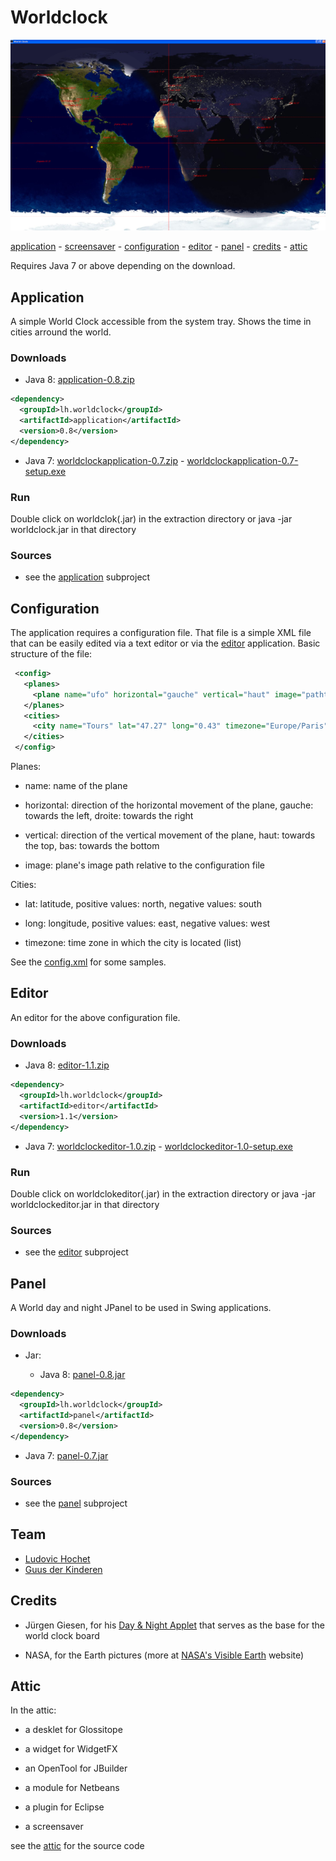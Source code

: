 # Worldclock

![worldclock](snap-app.png) 

[application](#application) -  [screensaver](#screensaver) - [configuration](#configuration) - [editor](#editor) - [panel](#panel) - [credits](#credits) - [attic](#attic)

Requires Java 7 or above depending on the download.

## Application

A simple World Clock accessible from the system tray. Shows the time in cities arround the world.

### Downloads

* Java 8: [application-0.8.zip](https://dl.bintray.com/lhochet/maven/lh/worldclock/application/0.8/:application-0.8.zip)
```xml
<dependency>
  <groupId>lh.worldclock</groupId>
  <artifactId>application</artifactId>
  <version>0.8</version>
</dependency>
```

* Java 7: [worldclockapplication-0.7.zip](https://dl.bintray.com/lhochet/Worldclock/worldclockapplication-0.7.zip) - [worldclockapplication-0.7-setup.exe](https://dl.bintray.com/lhochet/Worldclock/worldclockapplication-0.7-setup.exe)


### Run

Double click on worldclok(.jar) in the extraction directory or java -jar worldclock.jar in that directory

### Sources

*   see the [application](application) subproject


## Configuration

The application requires a configuration file.
That file is a simple XML file that can be easily edited via a text editor or via the [editor](#editor) application.
Basic structure of the file:

```xml
 <config>
   <planes>
     <plane name="ufo" horizontal="gauche" vertical="haut" image="pathto/ufo.png"/>
   </planes>
   <cities>
     <city name="Tours" lat="47.27" long="0.43" timezone="Europe/Paris"/>
   </cities>
 </config>

```

Planes:

*   name: name of the plane

*   horizontal: direction of the horizontal movement of the plane, gauche: towards the left, droite: towards the right

*   vertical: direction of the vertical movement of the plane, haut: towards the top, bas: towards the bottom

*   image: plane's image path relative to the configuration file

Cities:

*   lat: latitude, positive values: north, negative values: south

*   long: longitude, positive values: east, negative values: west

*   timezone: time zone in which the city is located (list)

See the [config.xml](config.xml) for some samples.

## Editor

An editor for the above configuration file.

### Downloads

*   Java 8: [editor-1.1.zip](https://dl.bintray.com/lhochet/maven/lh/worldclock/editor/1.1/:editor-1.1.zip)
```xml
<dependency>
  <groupId>lh.worldclock</groupId>
  <artifactId>editor</artifactId>
  <version>1.1</version>
</dependency>
```

*   Java 7: [worldclockeditor-1.0.zip](https://dl.bintray.com/lhochet/Worldclock/worldclockeditor-1.0.zip) - [worldclockeditor-1.0-setup.exe](https://dl.bintray.com/lhochet/Worldclock/worldclockeditor-1.0-setup.exe)

### Run

Double click on worldclokeditor(.jar) in the extraction directory or java -jar worldclockeditor.jar in that directory

### Sources

*   see the [editor](editor) subproject

## Panel

A World day and night JPanel to be used in Swing applications.

### Downloads

*   Jar:

    * Java 8:  [panel-0.8.jar](https://dl.bintray.com/lhochet/maven/lh/worldclock/panel/0.8/:panel-0.8.jar)
```xml
<dependency>
  <groupId>lh.worldclock</groupId>
  <artifactId>panel</artifactId>
  <version>0.8</version>
</dependency>
```

   * Java 7:  [panel-0.7.jar](https://dl.bintray.com/lhochet/Worldclock/panel-0.7.jar)

### Sources

*   see the [panel](panel) subproject

## Team

*   [Ludovic Hochet](https://github.com/lhochet)
*   [Guus der Kinderen](https://github.com/guusdk)

## Credits

*   Jürgen Giesen, for his [Day & Night Applet](http://www.geoastro.de/TNApplet/DN/index.html) that serves as the base for the world clock board

*   NASA, for the Earth pictures (more at [NASA's Visible Earth](http://visibleearth.nasa.gov/) website)

## Attic

In the attic:

*   a desklet for Glossitope

*   a widget for WidgetFX

*   an OpenTool for JBuilder

*   a module for Netbeans

*   a plugin for Eclipse

*   a screensaver

see the [attic](attic) for the source code